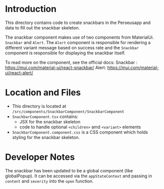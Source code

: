 # Introduction

This directory contains code to create snackbars in the Perseusapp and data to fill out the snackbar skeleton.

The snackbar component makes use of two components from MaterialUi. `Snackbar` and `Alert`. The `Alert` component is responsible for rendering a different variant message based on success rate and the `Snackbar` component is responsible for displaying the snackbar itself.

To read more on the component, see the official docs: 
Snackbar : https://mui.com/material-ui/react-snackbar/
Alert: https://mui.com/material-ui/react-alert/

# Location and Files

* This directory is located at `/src/components/SnackbarComponent/SnackbarComponent`
* `SnackbarComponent.tsx` contains:
    * JSX for the snackbar skeleton
    * code to handle optional `<children>` amd `<variant>` elements
* `SnackbarComponent.component.css` is a CSS component which holds styling for the snackbar skeleton.

# Developer Notes

The snackbar has been updated to be a global component (like globalPopup). It can be accessed via the `appStateContext` and passing in `content` and `severity` into the `open` function. 
